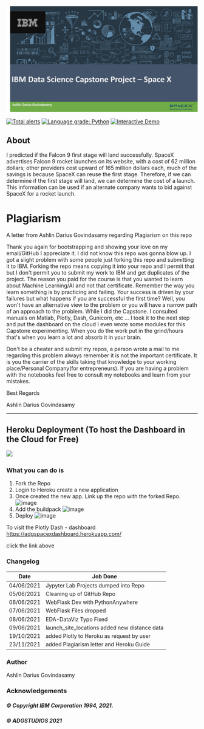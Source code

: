 <img src="https://raw.githubusercontent.com/ADGVLOGS/IBM-DataScience-SpaceX-Capstone/main/logo/bg.png">

[![Total alerts](https://img.shields.io/lgtm/alerts/g/ADGVLOGS/IBM-DataScience-SpaceX-Capstone.svg?logo=lgtm&logoWidth=18)](https://lgtm.com/projects/g/ADGVLOGS/IBM-DataScience-SpaceX-Capstone/alerts/)
[![Language grade: Python](https://img.shields.io/lgtm/grade/python/g/ADGVLOGS/IBM-DataScience-SpaceX-Capstone.svg?logo=lgtm&logoWidth=18)](https://lgtm.com/projects/g/ADGVLOGS/IBM-DataScience-SpaceX-Capstone/context:python)
<a href="https://colab.research.google.com/github/ADGVLOGS/adgmlclass/blob/main/ADGMLCLASSDemo.ipynb" target="_parent"><img src="https://colab.research.google.com/assets/colab-badge.svg" alt="Interactive Demo"/></a>

## About

I predicted if the Falcon 9 first stage will land successfully. SpaceX
advertises Falcon 9 rocket launches on its website, with a cost of 62
million dollars; other providers cost upward of 165 million dollars each,
much of the savings is because SpaceX can reuse the first stage.
Therefore, if we can determine if the first stage will land, we can
determine the cost of a launch. This information can be used if an
alternate company wants to bid against SpaceX for a rocket launch. 

# Plagiarism 

<p>
A letter from Ashlin Darius Govindasamy regarding Plagiarism on this repo
  
Thank you again for bootstrapping and showing your love on my email/GitHub I appreciate it. I did not know this repo was gonna blow up.
I got a slight problem with some people just forking this repo and submitting it to IBM. Forking the repo means copying it into your repo and I permit that but I don't permit you to submit my work to IBM and get duplicates of the project. The reason you paid for the course is that you wanted to learn about Machine Learning/AI and not that certificate. Remember the way you learn something is by practicing and failing. Your success is driven by your failures but what happens if you are successful the first time? Well, you won't have an alternative view to the problem or you will have a narrow path of an approach to the problem. While I did the Capstone. I consulted manuals on Matlab, Plotly, Dash, Gunicorn, etc ... I took it to the next step and put the dashboard on the cloud I even wrote some modules for this Capstone experimenting. When you do the work put in the grind/hours that's when you learn a lot and absorb it in your brain.
  
Don't be a cheater and submit my repos, a person wrote a mail to me regarding this problem always remember it is not the important certificate. It is you the carrier of the skills taking that knowledge to your working place/Personal Company(for entrepreneurs). If you are having a problem with the notebooks feel free to consult my notebooks and learn from your mistakes.
  
Best Regards
  
Ashlin Darius Govindasamy
</p>

-------------------------------------------------------------------------------------------------------------------------

## Heroku Deployment (To host the Dashboard in the Cloud for Free) 
<img src="https://cdn.buttercms.com/T27FzLr5TIySqJ0mCObR" height="200px">

### What you can do is 

1. Fork the Repo
2. Login to Heroku create a new application
3. Once created the new app. Link up the repo with the forked Repo. 
![image](https://user-images.githubusercontent.com/45560312/143025991-4a32d343-77d7-48ed-a332-bad8a76835da.png)
4. Add the buildpack
![image](https://user-images.githubusercontent.com/45560312/143026138-6345105a-a981-42c6-ba48-0fd61be17694.png)
5. Deploy
![image](https://user-images.githubusercontent.com/45560312/143026171-9c8e20c2-e1c1-4b75-b313-4cdb0e827aed.png)


To visit the Plotly Dash - dashboard
https://adgspacexdashboard.herokuapp.com/ 

click the link above



### Changelog

| Date           | Job Done                                  | 
|----------------| ----------------------------------------- | 
| 04/06/2021 | Jypyter Lab Projects dumped into Repo         |
| 05/06/2021 | Cleaning up of GitHub Repo                    |
| 06/06/2021 | WebFlask Dev with PythonAnywhere              |
| 07/06/2021 | WebFlask Files dropped                        |
| 08/06/2021 | EDA-DataViz Typo Fixed                        |
| 09/06/2021 | launch_site_locations added new distance data |
| 19/10/2021 | added Plotly to Heroku as request by user     |
| 23/11/2021 | added Plagiarism letter and Heroku Guide      | 
### Author

Ashlin Darius Govindasamy

### Acknowledgements 

##### © Copyright IBM Corporation 1994, 2021.
##### © ADGSTUDIOS 2021
